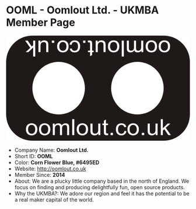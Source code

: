 OOML - Oomlout Ltd. - UKMBA Member Page
======================================
![logo](UKMBA-OOML-Logo-600.png)
* Company Name: <b>Oomlout Ltd. </b>
* Short ID: <b>OOML</b> 
* Color: <b>Corn Flower Blue, #6495ED</b>
* Website: http://oomlout.co.uk
* Member Since: <b>2014</b>     
* About: We are a plucky little company based in the north of England. We focus on finding and producing delightfully fun, open source products.    
* Why the UKMBA?: We adore our region and feel it has the potential to be a real maker capital of the world.     
